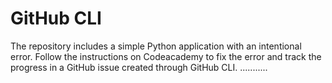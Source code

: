 
# GitHub CLI

The repository includes a simple Python application with an intentional error. Follow the instructions on Codeacademy to fix the error and track the progress in a GitHub issue created through GitHub CLI.
...........
